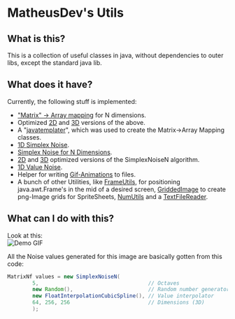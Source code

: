 [MatrixMapping]: https://github.com/matheus23/Utils/tree/master/Utils/src/org/matheusdev/util/matrix "org.matheusdev.util.matrix"
[Matrix2Mapping]: https://github.com/matheus23/Utils/tree/master/Utils/src/org/matheusdev/util/matrix/matrix2 "org.matheusdev.util.matrix.matrix2"
[Matrix3Mapping]: https://github.com/matheus23/Utils/tree/master/Utils/src/org/matheusdev/util/matrix/matrix3 "org.matheusdev.util.matrix.matrix3"
[Templater.java]: https://github.com/matheus23/Utils/blob/master/Utils/src/org/matheusdev/util/javatemplates/Templater.java "org.matheusdev.util.javatemplates.Templater.java"
[SimplexNoise.java]: https://github.com/matheus23/Utils/blob/master/Utils/src/org/matheusdev/noises/SimplexNoise.java "org.matheusdev.noises.SimplexNoise.java"
[SimplexNoiseN.java]: https://github.com/matheus23/Utils/blob/master/Utils/src/org/matheusdev/noises/SimplexNoise.java "org.matheusdev.noises.SimplexNoiseN.java"
[ValueNoise1D.java]: https://github.com/matheus23/Utils/blob/master/Utils/src/org/matheusdev/noises/SimplexNoise.java "org.matheusdev.noises.ValueNoise1D.java"
[GifSequenceWriter.java]: https://github.com/matheus23/Utils/blob/master/Utils/src/org/matheusdev/util/GifSequenceWriter.java "org.matheusdev.util.GifSequenceWriter.java"
[FrameUtils.java]: https://github.com/matheus23/Utils/blob/master/Utils/src/org/matheusdev/util/FrameUtils.java "org.matheusdev.util.FrameUtils.java"
[GriddedImage.java]: https://github.com/matheus23/Utils/blob/master/Utils/src/org/matheusdev/GriddedImage.java "org.matheusdev.GriddedImage.java"
[NumUtils.java]: https://github.com/matheus23/Utils/blob/master/Utils/src/org/matheusdev/util/NumUtils.java "org.matheusdev.NumUtils.java"
[TextFileReader.java]: https://github.com/matheus23/Utils/blob/master/Utils/src/org/matheusdev/util/TextFileReader.java "org.matheusdev.util.TextFileReader.java"
[Noise2]: https://github.com/matheus23/Utils/tree/master/Utils/src/org/matheusdev/noises/noise2 "org.matheusdev.noises.noise2"
[Noise3]: https://github.com/matheus23/Utils/tree/master/Utils/src/org/matheusdev/noises/noise3 "org.matheusdev.noises.noise3"

[SimplexNoiseDemoImg]: http://dl.dropbox.com/u/45530199/Programs/SimplexNoiseN/image46.gif "Demo GIF"

# MatheusDev's Utils

## What is this?

This is a collection of useful classes in java, without dependencies to outer libs, except the standard java lib.

## What does it have?

Currently, the following stuff is implemented:
* ["Matrix" -> Array mapping](MatrixMapping) for N dimensions.
* Optimized [2D](Matrix2Mapping) and [3D](Matrix3Mapping) versions of the above.
* A "[javatemplater](Templater.java)", which was used to create the Matrix->Array Mapping classes.
* [1D Simplex Noise](SimplexNoise.java).
* [Simplex Noise for N Dimensions](SimplexNoiseN.java).
* [2D](Noise2) and [3D](Noise3) optimized versions of the SimplexNoiseN algorithm.
* [1D Value Noise](ValueNoise1D.java).
* Helper for writing [Gif-Animations](GifSequenceWriter.java) to files.
* A bunch of other Utilities, like [FrameUtils](FrameUtils.java), for positioning java.awt.Frame's in the mid of a desired screen, [GriddedImage](GriddedImage.java) to create png-Image grids for SpriteSheets, [NumUtils](NumUtils.java) and a [TextFileReader](TextFileReader.java).

## What can I do with this?

Look at this:
<br>
![Demo GIF][SimplexNoiseDemoImg]

All the Noise values generated for this image are basically gotten from this code:

```java
MatrixNf values = new SimplexNoiseN(
        5,                                   // Octaves
        new Random(),                        // Random number generator RNG
        new FloatInterpolationCubicSpline(), // Value interpolator
        64, 256, 256                         // Dimensions (3D)
        );
```